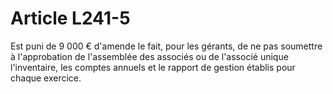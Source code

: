# Article L241-5

<p>Est puni de 9 000 € d'amende le fait, pour les gérants, de ne pas soumettre à l'approbation de l'assemblée des associés ou de l'associé unique l'inventaire, les comptes annuels et le rapport de gestion établis pour chaque exercice. </p>